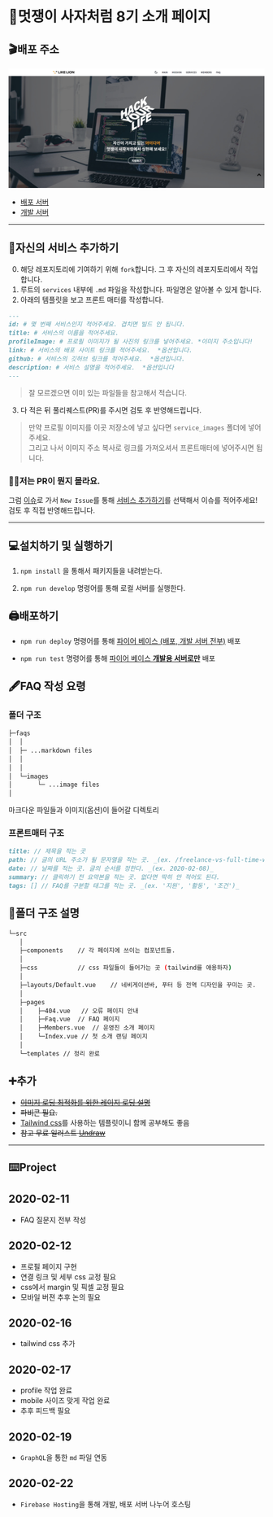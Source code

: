 # 🦁멋쟁이 사자처럼 8기 소개 페이지

## 🎬배포 주소

<img src="./service_images/2020-02-24.jpeg">

- [배포 서버](https://jbnu-likelion.web.app/)
- [개발 서버](https://jbnulikelion.web.app/)

---

## 🔰자신의 서비스 추가하기

0. 해당 레포지토리에 기여하기 위해 `fork`합니다. 그 후 자신의 레포지토리에서 작업합니다.
1. 루트의 `services` 내부에 `.md` 파일을 작성합니다. 파일명은 알아볼 수 있게 합니다.
1. 아래의 템플릿을 보고 프론트 매터를 작성합니다.

```md
---
id: # 몇 번째 서비스인지 적어주세요. 겹치면 빌드 안 됩니다.
title: # 서비스의 이름을 적어주세요.
profileImage: # 프로필 이미지가 될 사진의 링크를 넣어주세요. *이미지 주소입니다!
link: # 서비스의 배포 사이트 링크를 적어주세요.  *옵션입니다.
github: # 서비스의 깃허브 링크를 적어주세요.  *옵션입니다.
description: # 서비스 설명을 적어주세요.  *옵션입니다
---
```

> 잘 모르겠으면 이미 있는 파일들을 참고해서 적습니다.

3. 다 적은 뒤 풀리퀘스트(PR)를 주시면 검토 후 반영해드립니다.

> 만약 프로필 이미지를 이곳 저장소에 넣고 싶다면 `service_images` 폴더에 넣어주세요. <br/>
> 그리고 나서 이미지 주소 복사로 링크를 가져오셔서 프론트매터에 넣어주시면 됩니다.

### 🤷‍♂️저는 PR이 뭔지 몰라요.

그럼 [이슈](https://github.com/JBNU-LIKELION-INTRO-PROJ/8th-intro-page/issues)로 가서 `New Issue`를 통해 [서비스 추가하기](https://github.com/JBNU-LIKELION-INTRO-PROJ/8th-intro-page/issues/new/choose)를 선택해서 이슈를 적어주세요! <br/>
검토 후 직접 반영해드립니다.

---

## 💻설치하기 및 실행하기

1. `npm install` 을 통해서 패키지들을 내려받는다.

2. `npm run develop` 명령어를 통해 로컬 서버를 실행한다.

## 🖨배포하기

- `npm run deploy` 명령어를 통해 [파이어 베이스 (배포, 개발 서버 전부)](https://jbnu-likelion.web.app/) 배포

- `npm run test` 명령어를 통해 [파이어 베이스 **개발용 서버로만**](https://jbnulikelion.web.app/) 배포

## 🖋FAQ 작성 요령

### 폴더 구조

```sh
├─faqs
│  │
│  ├─ ...markdown files
│  │
│  │
│  └─images
│       └─ ...image files
│
```

마크다운 파일들과 이미지(옵션)이 들어갈 디렉토리

### 프론트매터 구조

```md
title: // 제목을 적는 곳
path: // 글의 URL 주소가 될 문자열을 적는 곳. _(ex. /freelance-vs-full-time-work)_
date: // 날짜를 적는 곳. 글의 순서를 정한다. _(ex. 2020-02-08)_
summary: // 클릭하기 전 요약본을 적는 곳. 없다면 딱히 안 적어도 된다.
tags: [] // FAQ를 구분할 태그를 적는 곳. _(ex. '지원', '활동', '조건')_
```

## 📂폴더 구조 설명

```sh
└─src
   │
   ├─components    // 각 페이지에 쓰이는 컴포넌트들.
   │
   ├─css           // css 파일들이 들어가는 곳 (tailwind를 애용하자)
   │
   ├─layouts/Default.vue    // 네비게이션바, 푸터 등 전역 디자인을 꾸미는 곳.
   │
   ├─pages
   │    ├─404.vue   // 오류 페이지 안내
   │    ├─Faq.vue  // FAQ 페이지
   │    ├─Members.vue  // 운영진 소개 페이지
   │    └─Index.vue // 첫 소개 랜딩 페이지
   │
   └─templates // 정리 완료

```

## ➕추가

- ~~[이미지 로딩 최적화를 위한 레이지 로딩 설명](https://gridsome.org/docs/images/)~~
- ~~파비콘 필요.~~
- [Tailwind css](https://tailwindcss.com/)를 사용하는 템플릿이니 함께 공부해도 좋음
- ~~참고 무료 일러스트 [Undraw](https://undraw.co/)~~

---

## ⌨️Project

## 2020-02-11

- FAQ 질문지 전부 작성

## 2020-02-12

- 프로필 페이지 구현
- 연결 링크 및 세부 css 교정 필요
- css에서 margin 및 픽셀 교정 필요
- 모바일 버젼 추후 논의 필요

## 2020-02-16

- tailwind css 추가

## 2020-02-17

- profile 작업 완료
- mobile 사이즈 맞게 작업 완료
- 추후 피드백 필요

## 2020-02-19

- `GraphQL`을 통한 `md` 파일 연동

## 2020-02-22

- `Firebase Hosting`을 통해 개발, 배포 서버 나누어 호스팅
